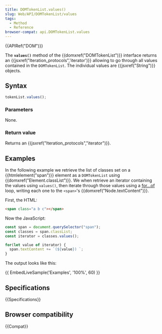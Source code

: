 ```yaml
---
title: DOMTokenList.values()
slug: Web/API/DOMTokenList/values
tags:
  - Method
  - Reference
browser-compat: api.DOMTokenList.values
---
```

{{APIRef("DOM")}}

The **`values()`** method of the {{domxref("DOMTokenList")}} interface
returns an {{jsxref("Iteration_protocols",'iterator')}}
allowing to go through all values contained in the `DOMTokenList`.
The individual values are {{jsxref("String")}} objects.

## Syntax

```js
tokenList.values();
```

### Parameters

None.

### Return value

Returns an {{jsxref("Iteration_protocols","iterator")}}.

## Examples

In the following example we retrieve the list of classes set on a
{{htmlelement("span")}} element as a `DOMTokenList` using
{{domxref("Element.classList")}}. We when retrieve an iterator containing the values
using `values()`, then iterate through those values using a [for...of](/en-US/docs/Web/JavaScript/Reference/Statements/for...of) loop,
writing each one to the `<span>`'s {{domxref("Node.textContent")}}.

First, the HTML:

```html
<span class="a b c"></span>
```

Now the JavaScript:

```js
const span = document.querySelector("span");
const classes = span.classList;
const iterator = classes.values();

for(let value of iterator) {
  span.textContent += `(${value}) `;
}
```

The output looks like this:

{{ EmbedLiveSample('Examples', '100%', 60) }}

## Specifications

{{Specifications}}

## Browser compatibility

{{Compat}}
